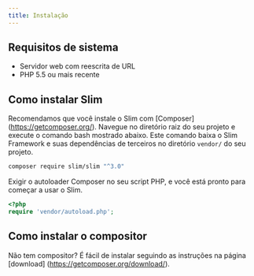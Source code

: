 ```yaml
---
title: Instalação
---
```


## Requisitos de sistema

* Servidor web com reescrita de URL
* PHP 5.5 ou mais recente

## Como instalar Slim

Recomendamos que você instale o Slim com [Composer] (https://getcomposer.org/). Navegue 
no diretório raiz do seu projeto e execute o comando bash mostrado abaixo. Este comando 
baixa o Slim Framework e suas dependências de terceiros no diretório `vendor/` do seu 
projeto.

```bash
composer require slim/slim "^3.0"
```

Exigir o autoloader Composer no seu script PHP, e você está pronto para começar a usar o Slim.

```php
<?php
require 'vendor/autoload.php';
```

## Como instalar o compositor

Não tem compositor? É fácil de instalar seguindo as instruções na página [download] (https://getcomposer.org/download/).